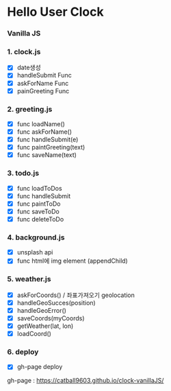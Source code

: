 # Hello User Clock

### Vanilla JS

### 1. clock.js

- [x] date생성
- [x] handleSubmit Func
- [x] askForName Func
- [x] painGreeting Func

### 2. greeting.js

- [x] func loadName()
- [x] func askForName()
- [x] func handleSubmit(e)
- [x] func paintGreeting(text)
- [x] func saveName(text)

### 3. todo.js

- [x] func loadToDos
- [x] func handleSubmit
- [x] func paintToDo
- [x] func saveToDo
- [x] func deleteToDo

### 4. background.js

- [x] unsplash api
- [x] func html에 img element (appendChild)

### 5. weather.js

- [x] askForCoords() / 좌표가져오기 geolocation
- [x] handleGeoSucces(position)
- [x] handleGeoError()
- [x] saveCoords(myCoords)
- [x] getWeather(lat, lon)
- [x] loadCoord()

### 6. deploy

- [x] gh-page deploy

gh-page : https://catball9603.github.io/clock-vanillaJS/
